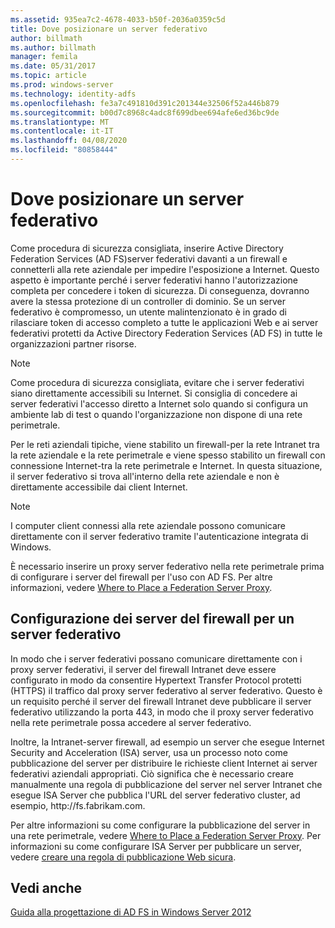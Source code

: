 ```yaml
---
ms.assetid: 935ea7c2-4678-4033-b50f-2036a0359c5d
title: Dove posizionare un server federativo
author: billmath
ms.author: billmath
manager: femila
ms.date: 05/31/2017
ms.topic: article
ms.prod: windows-server
ms.technology: identity-adfs
ms.openlocfilehash: fe3a7c491810d391c201344e32506f52a446b879
ms.sourcegitcommit: b00d7c8968c4adc8f699dbee694afe6ed36bc9de
ms.translationtype: MT
ms.contentlocale: it-IT
ms.lasthandoff: 04/08/2020
ms.locfileid: "80858444"
---
```

# <a name="where-to-place-a-federation-server"></a>Dove posizionare un server federativo

Come procedura di sicurezza consigliata, inserire Active Directory Federation Services \(AD FS\)server federativi davanti a un firewall e connetterli alla rete aziendale per impedire l'esposizione a Internet. Questo aspetto è importante perché i server federativi hanno l'autorizzazione completa per concedere i token di sicurezza. Di conseguenza, dovranno avere la stessa protezione di un controller di dominio. Se un server federativo è compromesso, un utente malintenzionato è in grado di rilasciare token di accesso completo a tutte le applicazioni Web e ai server federativi protetti da Active Directory Federation Services \(AD FS\) in tutte le organizzazioni partner risorse.  
  
> [!NOTE]  
> Come procedura di sicurezza consigliata, evitare che i server federativi siano direttamente accessibili su Internet. Si consiglia di concedere ai server federativi l'accesso diretto a Internet solo quando si configura un ambiente lab di test o quando l'organizzazione non dispone di una rete perimetrale.  
  
Per le reti aziendali tipiche, viene stabilito un firewall\-per la rete Intranet tra la rete aziendale e la rete perimetrale e viene spesso stabilito un firewall con connessione Internet\-tra la rete perimetrale e Internet. In questa situazione, il server federativo si trova all'interno della rete aziendale e non è direttamente accessibile dai client Internet.  
  
> [!NOTE]  
> I computer client connessi alla rete aziendale possono comunicare direttamente con il server federativo tramite l'autenticazione integrata di Windows.  
  
È necessario inserire un proxy server federativo nella rete perimetrale prima di configurare i server del firewall per l'uso con AD FS. Per altre informazioni, vedere [Where to Place a Federation Server Proxy](Where-to-Place-a-Federation-Server-Proxy.md).  
  
## <a name="configuring-your-firewall-servers-for-a-federation-server"></a>Configurazione dei server del firewall per un server federativo  
In modo che i server federativi possano comunicare direttamente con i proxy server federativi, il server del firewall Intranet deve essere configurato in modo da consentire Hypertext Transfer Protocol protetti \(HTTPS\) il traffico dal proxy server federativo al server federativo. Questo è un requisito perché il server del firewall Intranet deve pubblicare il server federativo utilizzando la porta 443, in modo che il proxy server federativo nella rete perimetrale possa accedere al server federativo.  
  
Inoltre, la Intranet\-server firewall, ad esempio un server che esegue Internet Security and Acceleration \(ISA\) server, usa un processo noto come pubblicazione del server per distribuire le richieste client Internet ai server federativi aziendali appropriati. Ciò significa che è necessario creare manualmente una regola di pubblicazione del server nel server Intranet che esegue ISA Server che pubblica l'URL del server federativo cluster, ad esempio, http:\/\/fs.fabrikam.com.  
  
Per altre informazioni su come configurare la pubblicazione del server in una rete perimetrale, vedere [Where to Place a Federation Server Proxy](Where-to-Place-a-Federation-Server-Proxy.md). Per informazioni su come configurare ISA Server per pubblicare un server, vedere [creare una regola di pubblicazione Web sicura](https://go.microsoft.com/fwlink/?LinkId=75182).  
  
## <a name="see-also"></a>Vedi anche
[Guida alla progettazione di AD FS in Windows Server 2012](AD-FS-Design-Guide-in-Windows-Server-2012.md)

